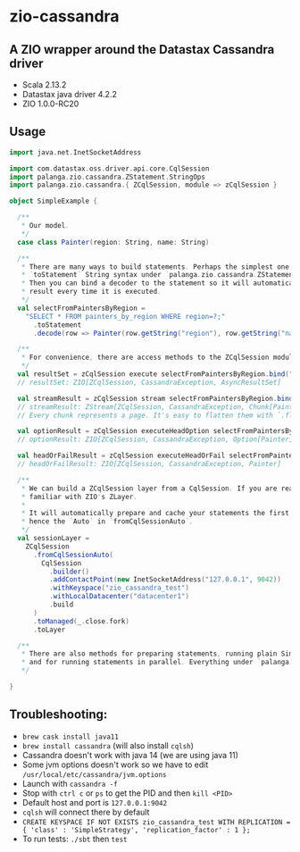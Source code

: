 zio-cassandra
=============

A ZIO wrapper around the Datastax Cassandra driver
--------------------------------------------------

* Scala 2.13.2
* Datastax java driver 4.2.2
* ZIO 1.0.0-RC20

Usage
-----

```scala
import java.net.InetSocketAddress

import com.datastax.oss.driver.api.core.CqlSession
import palanga.zio.cassandra.ZStatement.StringOps
import palanga.zio.cassandra.{ ZCqlSession, module => zCqlSession }

object SimpleExample {

  /**
   * Our model.
   */
  case class Painter(region: String, name: String)

  /**
   * There are many ways to build statements. Perhaps the simplest one is using
   * `toStatement` String syntax under `palanga.zio.cassandra.ZStatement.StringOps`.
   * Then you can bind a decoder to the statement so it will automatically parse the
   * result every time it is executed.
   */
  val selectFromPaintersByRegion =
    "SELECT * FROM painters_by_region WHERE region=?;"                        // String
      .toStatement                                                            // ZSimpleStatement[Row]
      .decode(row => Painter(row.getString("region"), row.getString("name"))) // ZSimpleStatement[Painter]

  /**
   * For convenience, there are access methods to the ZCqlSession module under `palanga.zio.cassandra.module`.
   */
  val resultSet = zCqlSession execute selectFromPaintersByRegion.bind("Latin America")
  // resultSet: ZIO[ZCqlSession, CassandraException, AsyncResultSet]

  val streamResult = zCqlSession stream selectFromPaintersByRegion.bind("Latin America")
  // streamResult: ZStream[ZCqlSession, CassandraException, Chunk[Painter]]
  // Every chunk represents a page. It's easy to flatten them with `.flattenChunks`.

  val optionResult = zCqlSession executeHeadOption selectFromPaintersByRegion.bind("Europe")
  // optionResult: ZIO[ZCqlSession, CassandraException, Option[Painter]]

  val headOrFailResult = zCqlSession executeHeadOrFail selectFromPaintersByRegion.bind("West Pacific")
  // headOrFailResult: ZIO[ZCqlSession, CassandraException, Painter]

  /**
   * We can build a ZCqlSession layer from a CqlSession. If you are reading this I guess you are
   * familiar with ZIO's ZLayer.
   *
   * It will automatically prepare and cache your statements the first time they are run,
   * hence the `Auto` in `fromCqlSessionAuto`.
   */
  val sessionLayer =
    ZCqlSession
      .fromCqlSessionAuto(
        CqlSession
          .builder()
          .addContactPoint(new InetSocketAddress("127.0.0.1", 9042))
          .withKeyspace("zio_cassandra_test")
          .withLocalDatacenter("datacenter1")
          .build
      )
      .toManaged(_.close.fork)
      .toLayer

  /**
   * There are also methods for preparing statements, running plain SimpleStatements or BoundStatements,
   * and for running statements in parallel. Everything under `palanga.zio.cassandra.module`.
   */

}

```


Troubleshooting:
----------------

* `brew cask install java11`
* `brew install cassandra` (will also install `cqlsh`)
* Cassandra doesn't work with java 14 (we are using java 11)
* Some jvm options doesn't work so we have to edit `/usr/local/etc/cassandra/jvm.options`
* Launch with `cassandra -f`
* Stop with `ctrl c` or `ps` to get the PID and then `kill <PID>`
* Default host and port is `127.0.0.1:9042`
* `cqlsh` will connect there by default
* `CREATE KEYSPACE IF NOT EXISTS zio_cassandra_test WITH REPLICATION = { 'class' : 'SimpleStrategy', 'replication_factor' : 1 };`
* To run tests: `./sbt` then `test`
